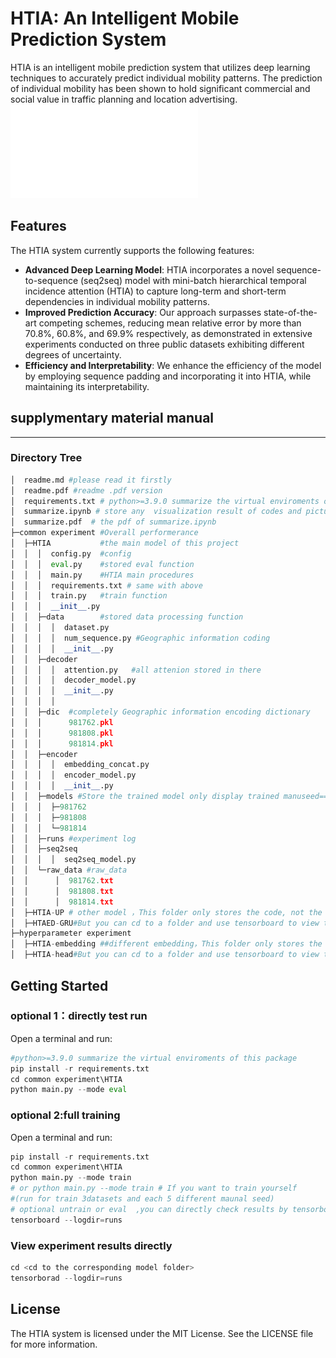 # HTIA: An Intelligent Mobile Prediction System

HTIA is an intelligent mobile prediction system that utilizes deep learning techniques to accurately predict individual mobility patterns. The prediction of individual mobility has been shown to hold significant commercial and social value in traffic planning and location advertising.![fig2](/asset/model.pdf)

## Features

The HTIA system currently supports the following features:

- **Advanced Deep Learning Model**: HTIA incorporates a novel sequence-to-sequence (seq2seq) model with mini-batch hierarchical temporal incidence attention (HTIA) to capture long-term and short-term dependencies in individual mobility patterns.
- **Improved Prediction Accuracy**: Our approach surpasses state-of-the-art competing schemes, reducing mean relative error by more than 70.8%, 60.8%, and 69.9% respectively, as demonstrated in extensive experiments conducted on three public datasets exhibiting different degrees of uncertainty.
- **Efficiency and Interpretability**: We enhance the efficiency of the model by employing sequence padding and incorporating it into HTIA, while maintaining its interpretability.

## supplymentary material  manual

---

### Directory Tree

```python
│  readme.md #please read it firstly
│  readme.pdf #readme .pdf version
│  requirements.txt # python>=3.9.0 summarize the virtual enviroments of this package
│  summarize.ipynb # store any  visualization result of codes and picture 
│  summarize.pdf  # the pdf of summarize.ipynb
├─common experiment #Overall performerance
│  ├─HTIA           #the main model of this project
│  │  │  config.py  #config 
│  │  │  eval.py    #stored eval function
│  │  │  main.py    #HTIA main procedures
│  │  │  requirements.txt # same with above
│  │  │  train.py   #train function
│  │  │  __init__.py
│  │  ├─data        #stored data processing function
│  │  │  │  dataset.py
│  │  │  │  num_sequence.py #Geographic information coding
│  │  │  │  __init__.py
│  │  ├─decoder
│  │  │  │  attention.py   #all attenion stored in there
│  │  │  │  decoder_model.py
│  │  │  │  __init__.py
│  │  │  │  
│  │  ├─dic  #completely Geographic information encoding dictionary 
│  │  │      981762.pkl
│  │  │      981808.pkl
│  │  │      981814.pkl
│  │  ├─encoder 
│  │  │  │  embedding_concat.py
│  │  │  │  encoder_model.py
│  │  │  │  __init__.py
│  │  ├─models #Store the trained model only display trained manuseed==2
│  │  │  ├─981762   
│  │  │  ├─981808
│  │  │  └─981814    
│  │  ├─runs #experiment log
│  │  ├─seq2seq
│  │  │  │  seq2seq_model.py 
│  │  └─raw_data #raw_data
│  │      │  981762.txt
│  │      │  981808.txt
│  │      │  981814.txt    
│  ├─HTIA-UP # other model ，This folder only stores the code, not the trained model
│  ├─HTAED-GRU#But you can cd to a folder and use tensorboard to view the results
├─hyperparameter experiment 
│  ├─HTIA-embedding ##different embedding，This folder only stores the code
│  ├─HTIA-head#But you can cd to a folder and use tensorboard to view the results
```

## Getting Started

### optional 1：directly test run

Open a terminal and run:

```python
#python>=3.9.0 summarize the virtual enviroments of this package
pip install -r requirements.txt
cd common experiment\HTIA
python main.py --mode eval
```



### optional 2:full training

Open a terminal and run:

```python
pip install -r requirements.txt
cd common experiment\HTIA
python main.py --mode train
# or python main.py --mode train # If you want to train yourself 
#(run for train 3datasets and each 5 different maunal seed)
# optional untrain or eval  ,you can directly check results by tensorborad 
tensorboard --logdir=runs
```

### View experiment results directly

```python
cd <cd to the corresponding model folder>
tensorborad --logdir=runs
```

## License 

The HTIA system is licensed under the MIT License. See the LICENSE file for more information.


